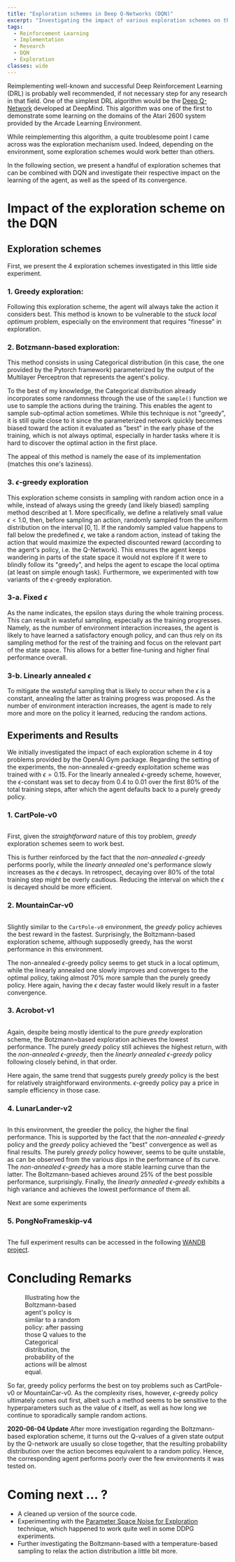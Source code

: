 ```yaml
---
title: "Exploration schemes in Deep Q-Networks (DQN)"
excerpt: "Investigating the impact of various exploration schemes on the DQN performance and learning efficiency."
tags:
  - Reinforcement Learning
  - Implementation
  - Research
  - DQN
  - Exploration
classes: wide
---
```


Reimplementing well-known and successful Deep Reinforcement Learning (DRL) is probably well recommended, if not necessary step for any research in that field.
One of the simplest DRL algorithm would be the <a href="https://arxiv.org/abs/1312.5602">Deep Q-Network</a> developed at DeepMind.
This algorithm was one of the first to demonstrate some learning on the domains of the Atari 2600 system provided by the Arcade Learning Environment.

While reimplementing this algorithm, a quite troublesome point I came across was the exploration mechanism used.
Indeed, depending on the environment, some exploration schemes would work better than others.

In the following section, we present a handful of exploration schemes that can be combined with DQN and investigate their respective impact on the learning of the agent, as well as the speed of its convergence.

# Impact of the exploration scheme on the DQN

## Exploration schemes
First, we present the 4 exploration schemes investigated in this little side experiment.

### 1. Greedy exploration:

Following this exploration scheme, the agent will always take the action it considers best. This method is known to be vulnerable to the *stuck local optimum* problem, especially on the environment that requires "finesse" in exploration.

### 2. Botzmann-based exploration:

This method consists in using Categorical distribution (in this case, the one provided by the Pytorch framework) parameterized by the output of the Multilayer Perceptron that represents the agent's policy.

To the best of my knowledge, the Categorical distribution already incorporates some randomness through the use of the `sample()` function we use to sample the actions during the training.
This enables the agent to sample sub-optimal action sometimes. While this technique is not "greedy", it is still quite close to it since the parameterized network quickly becomes biased toward the action it evaluated as "best" in the early phase of the training, which is not always optimal, especially in harder tasks where it is hard to discover the optimal action in the first place.

The appeal of this method is namely the ease of its implementation (matches this one's laziness).

### 3. $\epsilon$-greedy exploration

This exploration scheme consists in sampling with random action once in a while, instead of always using the greedy (and likely biased) sampling method described at 1.
More specifically, we define a relatively small value $\epsilon < 1.0$, then, before sampling an action, randomly sampled from the uniform distribution on the interval $[0,1]$.
If the randomly sampled value happens to fall below the predefined $\epsilon$, we take a random action, instead of taking the action that would maximize the expected discounted reward (according to the agent's policy, i.e. the Q-Network).
This ensures the agent keeps wandering in parts of the state space it would not explore if it were to blindly follow its "greedy", and helps the agent to escape the local optima (at least on simple enough task).
Furthermore, we experimented with tow variants of the $\epsilon$-greedy exploration.
<!-- TODO: The episode returns are average over 2 seeds. -->

### 3-a. Fixed $\epsilon$

As the name indicates, the epsilon stays during the whole training process.
This can result in wasteful sampling, especially as the training progresses.
Namely, as the number of environment interaction increases, the agent is likely to have learned a satisfactory enough policy, and can thus rely on its sampling method for the rest of the training and focus on the relevant part of the state space.
This allows for a better fine-tuning and higher final performance overall.

### 3-b. Linearly annealed $\epsilon$

To mitigate the *wasteful* sampling that is likely to occur when the $\epsilon$ is a constant, annealing the latter as training progress was proposed.
As the number of environment interaction increases, the agent is made to rely more and more on the policy it learned, reducing the random actions.

## Experiments and Results

We initially investigated the impact of each exploration scheme in 4 toy problems provided by the OpenAI Gym package.
Regarding the setting of the experiments, the non-annealed $\epsilon$-greedy exploitation scheme was trained with $\epsilon = 0.15$.
For the linearly annealed $\epsilon$-greedy scheme, however, the $\epsilon$-constant was set to decay from $0.4$ to $0.01$ over the first 80% of the total training steps, after which the agent defaults back to a purely greedy policy.

### 1. CartPole-v0

<img src="{{ site.url }}{{ site.baseurl }}/assets/images/posts/dqn_exploration/dqn_exploration_cartpole.svg" alt="">

First, given the *straightforward* nature of this toy problem, *greedy* exploration schemes seem to work best.

This is further reinforced by the fact that the *non-annealed $\epsilon$-greedy* performs poorly, while the *linearly annealed* one's performance slowly increases as the $\epsilon$ decays.
In retrospect, decaying over 80% of the total training step might be overly cautious. Reducing the interval on which the $\epsilon$ is decayed should be more efficient.

### 2. MountainCar-v0

<img src="{{ site.url }}{{ site.baseurl }}/assets/images/posts/dqn_exploration/dqn_exploration_mountaincar.svg" alt="">

Slightly similar to the `CartPole-v0` environment, the *greedy* policy achieves the best reward in the fastest.
Surprisingly, the Boltzmann-based exploration scheme, although supposedly greedy, has the worst performance in this environment.

The non-annealed $\epsilon$-greedy policy seems to get stuck in a local optimum, while the linearly annealed one slowly improves and converges to the optimal policy, taking almost 70% more sample than the purely greedy policy.
Here again, having the $\epsilon$ decay faster would likely result in a faster convergence.

### 3. Acrobot-v1

<img src="{{ site.url }}{{ site.baseurl }}/assets/images/posts/dqn_exploration/dqn_exploration_acrobot.svg" alt="">

Again, despite being mostly identical to the pure *greedy* exploration scheme, the Botzmann=based exploration achieves the lowest performance.
The purely *greedy* policy still achieves the highest return, with the *non-annealed $\epsilon$-greedy*, then the *linearly annealed $\epsilon$-greedy* policy following closely behind, in that order.

Here again, the same trend that suggests purely *greedy* policy is the best for relatively straightforward environments.
$\epsilon$-greedy policy pay a price in sample efficiency in those case.

### 4. LunarLander-v2

<img src="{{ site.url }}{{ site.baseurl }}/assets/images/posts/dqn_exploration/dqn_exploration_lunarlanderv2.svg" alt="">

In this environment, the greedier the policy, the higher the final performance.
This is supported by the fact that the *non-annealed $\epsilon$-greedy* policy and the *greedy* policy achieved the "best" convergence as well as final results.
The purely *greedy* policy however, seems to be quite unstable, as can be observed from the various dips in the performance of its curve.
The *non-annealed $\epsilon$-greedy* has a more stable learning curve than the latter.
The Boltzmann-based achieves around 25% of the best possible performance, surprisingly.
Finally, the *linearly annealed $\epsilon$-greedy* exhibits a high variance and achieves the lowest performance of them all.

Next are some experiments

### 5. PongNoFrameskip-v4
<img src="{{ site.url }}{{ site.baseurl }}/assets/images/posts/dqn_exploration/dqn_exploration_pong_noframeskip_v4.svg" alt="">

The full experiment results can be accessed in the following <a href="https://app.wandb.ai/dosssman/drlforge.dqn.exploration/reports/Impact-of-different-exploration-strategies-in-DQN--Vmlldzo5NzY4OA">WANDB project</a>.

# Concluding Remarks

<figure style="width: 30%" class="align-right">
  <img src="{{ site.url }}{{ site.baseurl }}/assets/images/posts/dqn_exploration/BoltzmanEqRandomPolicy.png" alt="">
  <figcaption>Illustrating how the Boltzmann-based agent's policy is similar to a random policy: after passing those Q values to the Categorical distribution, the probability of the actions will be almost equal.</figcaption>
</figure>

So far, greedy policy performs the best on toy problems such as CartPole-v0 or MountainCar-v0.
As the complexity rises, however, $\epsilon$-greedy policy ultimately comes out first, albeit such a method seems to be sensitive to the hyperparameters such as the value of $\epsilon$ itself, as well as how long we continue to sporadically sample random actions.

**2020-06-04 Update** After more investigation regarding the Boltzmann-based exploration scheme, it turns out the Q-values of a given state output by the Q-network are usually so close together, that the resulting probability distribution over the action becomes equivalent to a random policy. Hence, the corresponding agent performs poorly over the few environments it was tested on.


# Coming next ... ?

- A cleaned up version of the source code.
- Experimenting with the <a href="https://arxiv.org/abs/1706.01905">Parameter Space Noise for Exploration</a> technique, which happened to work quite well in some DDPG experiments.
- Further investigating the Boltzmann-based with a temperature-based sampling to relax the action distribution a little bit more.
